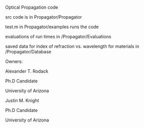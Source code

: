Optical Propagation code

src code is in Propagator/Propagator

test.m in Propagator/examples runs the code

evaluations of run times in /Propagator/Evaluations

saved data for index of refraction vs. wavelength for materials in /Propagator/Database



Owners:

Alexander T. Rodack

Ph.D Candidate

University of Arizona



Justin M. Knight

Ph.D Candidate

University of Arizona
